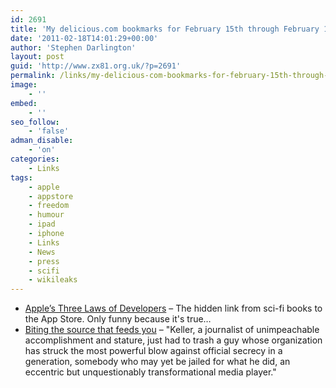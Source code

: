 ```yaml
---
id: 2691
title: 'My delicious.com bookmarks for February 15th through February 18th'
date: '2011-02-18T14:01:29+00:00'
author: 'Stephen Darlington'
layout: post
guid: 'http://www.zx81.org.uk/?p=2691'
permalink: /links/my-delicious-com-bookmarks-for-february-15th-through-february-18th.html
image:
    - ''
embed:
    - ''
seo_follow:
    - 'false'
adman_disable:
    - 'on'
categories:
    - Links
tags:
    - apple
    - appstore
    - freedom
    - humour
    - ipad
    - iphone
    - Links
    - News
    - press
    - scifi
    - wikileaks
---
```


- [Apple’s Three Laws of Developers](http://yourhead.tumblr.com/post/3320228508/apples-three-laws-of-developers) – The hidden link from sci-fi books to the App Store. Only funny because it's true…
- [Biting the source that feeds you](http://www.miamiherald.com/2011/02/14/v-fullstory/2062773/biting-the-source-that-feeds-you.html) – "Keller, a journalist of unimpeachable accomplishment and stature, just had to trash a guy whose organization has struck the most powerful blow against official secrecy in a generation, somebody who may yet be jailed for what he did, an eccentric but unquestionably transformational media player."